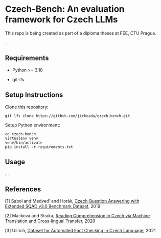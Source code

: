 # Czech-Bench: An evaluation framework for Czech LLMs

This repo is being created as part of a diploma theses at FEE, CTU Prague.

...

## Requirements

 - Python >= 3.10

 - git-lfs

## Setup Instructions

Clone this repository:

    git lfs clone https://github.com/jirkoada/czech-bench.git

Setup Python environment:

    cd czech-bench
    virtualenv venv
    venv/bin/activate
    pip install -r requirements.txt

## Usage

...

## References
[1]  Sabol and Medved’ and Horák, [Czech Question Answering with Extended SQAD v3.0 Benchmark Dataset](https://nlp.fi.muni.cz/raslan/2019/paper14-medved.pdf), 2019

[2] Macková and Straka, [Reading Comprehension in Czech via Machine Translation and Cross-lingual Transfer](https://browse.arxiv.org/pdf/2007.01667.pdf), 2020

[3] Ullrich, [Dataset for Automated Fact Checking in Czech
Language](https://dspace.cvut.cz/bitstream/handle/10467/95430/F3-DP-2021-Ullrich-Herbert-Thesis___Ullrich.pdf?sequence=-1&isAllowed=y), 2021